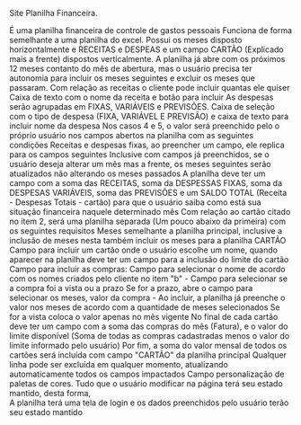 Site Planilha Financeira.

É uma planilha financeira de controle de gastos pessoais 
Funciona de forma semelhante a uma planilha do excel. Possui os meses disposto horizontalmente e RECEITAS e DESPEAS e um campo CARTÃO (Explicado mais a frente) dispostos verticalmente. 
A planilha já abre com os próximos 12 meses contanto do mês de abertura, mas o usuário precisa ter autonomia para incluir os meses seguintes e excluir os meses que passaram.
Com relação as receitas o cliente pode incluir quantas ele quiser
Caixa de texto com o nome da receita e botão para incluir
As despesas serão agrupadas em FIXAS, VARIÁVEIS e PREVISÕES. 
Caixa de seleção com o tipo de despesa (FIXA, VARIÁVEL E PREVISÃO) e caixa de texto para incluir nome da despesa
Nos casos 4 e 5, o valor será preenchido pelo o próprio usuário nos campos abertos na planilha com as seguintes condições
Receitas e despesas fixas, ao preencher um campo, ele replica para os campos seguintes
Inclusive com campos já preenchidos, se o usuário deseja alterar um mês mas a frente, os meses seguintes serão atualizados não alterando os meses passados
 A planilha deve ter um campo com a soma das RECEITAS, soma da DESPESSAS FIXAS, soma da DESPESAS VARIÁVEIS, soma das PREVISÕES e um SALDO TOTAL (Receita - Despesas Totais - cartão) para que o usuário saiba como está sua situação financeira naquele determinado mês
Com relação ao cartão citado no item 2, será uma planilha separada (Um pouco abaixo da primeira) com os seguintes requisitos
Meses semelhante a planilha principal, inclusive a inclusão de meses nesta também incluir os meses para a planilha CARTÃO
Campo para incluir um cartão onde o usuário escolhe um nome, quando aparecer na planilha deve ter um campo para a inclusão do limite do cartão 
Campo para incluir as compras: Campo para selecionar o nome de acordo com os nomes criados pelo cliente no item "b" - Campo para selecionar se a compra foi a vista ou a prazo
Se for a prazo, abre o campo para selecionar os meses, valor da compra - Ao incluir, a planilha já preenche o valor nos meses de acordo com a quantidade de meses selecionados
Se for a vista coloca o valor apenas no mês vigente
No final de cada cartão deve ter um campo com a soma das compras do mês (Fatura), e o valor do limite disponível (Soma de todas as compras cadastradas menos o valor do limite informado pelo usuário)
Por fim, a soma do valor mensal de todos os cartões será incluída com campo "CARTÃO" da planilha principal
Qualquer linha pode ser excluída em qualquer momento, atualizando automaticamente todos os campos impactados
Campo personalização de paletas de cores.
Tudo que o usuário modificar na página terá seu estado mantido, desta forma,   
A planilha terá uma tela de login e os dados preenchidos pelo usuário terão seu estado mantido 
